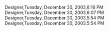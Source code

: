 ﻿Designer,Tuesday, December 30, 2003,6:16 PM  Designer,Tuesday, December 30, 2003,6:07 PM  Designer,Tuesday, December 30, 2003,5:54 PM  Designer,Tuesday, December 30, 2003,5:54 PM